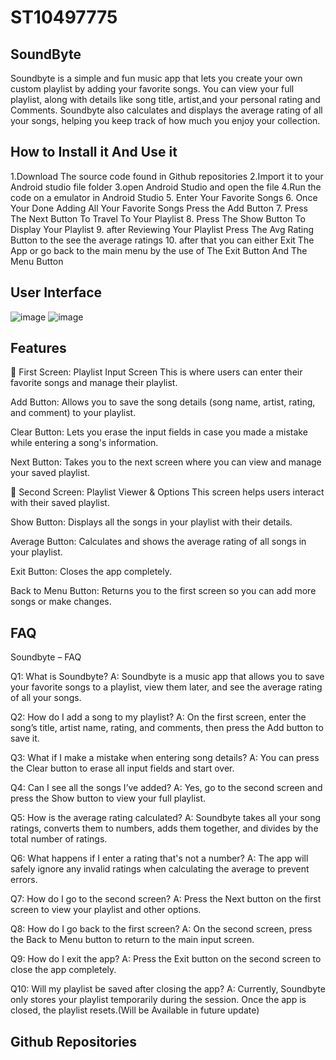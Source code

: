 # ST10497775
## SoundByte
Soundbyte is a simple and fun music app that lets you create your own custom playlist by adding your favorite songs. You can view your full playlist, along with details like song title, artist,and your personal rating and Comments. Soundbyte also calculates and displays the average rating of all your songs, helping you keep track of how much you enjoy your collection.


## How to Install it And Use it
1.Download The source code found in Github repositories 2.Import it to your Android studio file folder 3.open Android Studio and open the file 4.Run the code on a emulator in Android Studio 5. Enter Your Favorite Songs 6. Once Your Done Adding All Your Favorite Songs Press the Add Button 7. Press The Next Button To Travel To Your Playlist 8. Press The Show Button To Display Your Playlist 9. after Reviewing Your Playlist Press The Avg Rating Button to the see the average ratings 10. after that you can either Exit The App or go back to the main menu by the use of The Exit Button And The Menu Button 
## User Interface 
![image](https://github.com/user-attachments/assets/3f679745-637e-4f3b-9bcc-f2c87fd17f87)
![image](https://github.com/user-attachments/assets/82e99bcf-3723-4878-8fb1-959c147082bc)
## Features 
📱 First Screen: Playlist Input Screen
This is where users can enter their favorite songs and manage their playlist.

Add Button: Allows you to save the song details (song name, artist, rating, and comment) to your playlist.

Clear Button: Lets you erase the input fields in case you made a mistake while entering a song's information.

Next Button: Takes you to the next screen where you can view and manage your saved playlist.

🎵 Second Screen: Playlist Viewer & Options
This screen helps users interact with their saved playlist.

Show Button: Displays all the songs in your playlist with their details.

Average Button: Calculates and shows the average rating of all songs in your playlist.

Exit Button: Closes the app completely.

Back to Menu Button: Returns you to the first screen so you can add more songs or make changes.
## FAQ
Soundbyte – FAQ

Q1: What is Soundbyte?
A: Soundbyte is a music app that allows you to save your favorite songs to a playlist, view them later, and see the average rating of all your songs.

Q2: How do I add a song to my playlist?
A: On the first screen, enter the song’s title, artist name, rating, and comments, then press the Add button to save it.

Q3: What if I make a mistake when entering song details?
A: You can press the Clear button to erase all input fields and start over.

Q4: Can I see all the songs I’ve added?
A: Yes, go to the second screen and press the Show button to view your full playlist.

Q5: How is the average rating calculated?
A: Soundbyte takes all your song ratings, converts them to numbers, adds them together, and divides by the total number of ratings.

Q6: What happens if I enter a rating that's not a number?
A: The app will safely ignore any invalid ratings when calculating the average to prevent errors.

Q7: How do I go to the second screen?
A: Press the Next button on the first screen to view your playlist and other options.

Q8: How do I go back to the first screen?
A: On the second screen, press the Back to Menu button to return to the main input screen.

Q9: How do I exit the app?
A: Press the Exit button on the second screen to close the app completely.

Q10: Will my playlist be saved after closing the app?
A: Currently, Soundbyte only stores your playlist temporarily during the session. Once the app is closed, the playlist resets.(Will be Available in future update)
## Github Repositories

